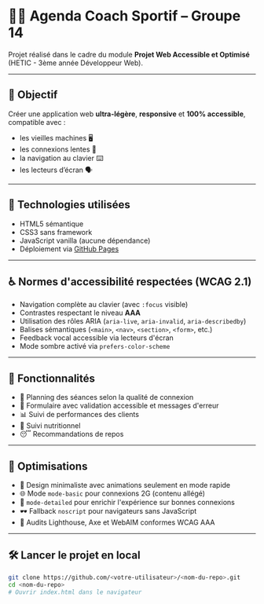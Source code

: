 # 🏋️‍♂️ Agenda Coach Sportif – Groupe 14

Projet réalisé dans le cadre du module **Projet Web Accessible et Optimisé** (HETIC - 3ème année Développeur Web).

---

## 🎯 Objectif

Créer une application web **ultra-légère**, **responsive** et **100% accessible**, compatible avec :
- les vieilles machines 🖥️
- les connexions lentes 📶
- la navigation au clavier ⌨️
- les lecteurs d’écran 🗣️

---

## 🧱 Technologies utilisées

- HTML5 sémantique
- CSS3 sans framework
- JavaScript vanilla (aucune dépendance)
- Déploiement via [GitHub Pages](https://pages.github.com/)

---

## ♿ Normes d'accessibilité respectées (WCAG 2.1)

- Navigation complète au clavier (avec `:focus` visible)
- Contrastes respectant le niveau **AAA**
- Utilisation des rôles ARIA (`aria-live`, `aria-invalid`, `aria-describedby`)
- Balises sémantiques (`<main>`, `<nav>`, `<section>`, `<form>`, etc.)
- Feedback vocal accessible via lecteurs d'écran
- Mode sombre activé via `prefers-color-scheme`

---

## 🚀 Fonctionnalités

- 📅 Planning des séances selon la qualité de connexion
- 📝 Formulaire avec validation accessible et messages d'erreur
- 📊 Suivi de performances des clients
- 🥗 Suivi nutritionnel
- 😴 Recommandations de repos

---

## 🔌 Optimisations

- 🎨 Design minimaliste avec animations seulement en mode rapide
- 🌐 Mode `mode-basic` pour connexions 2G (contenu allégé)
- 🧠 `mode-detailed` pour enrichir l'expérience sur bonnes connexions
- 🕶 Fallback `noscript` pour navigateurs sans JavaScript
- 📏 Audits Lighthouse, Axe et WebAIM conformes WCAG AAA

---

## 🛠 Lancer le projet en local

```bash
git clone https://github.com/<votre-utilisateur>/<nom-du-repo>.git
cd <nom-du-repo>
# Ouvrir index.html dans le navigateur
